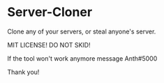 # Server-Cloner
Clone any of your servers, or steal anyone's server.

MIT LICENSE! DO NOT SKID!

If the tool won't work anymore message Anth#5000

Thank you!

